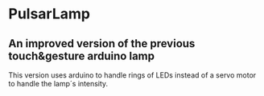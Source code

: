 # PulsarLamp
## An improved version of the previous touch&amp;gesture arduino lamp

This version uses arduino to handle rings of LEDs instead of a servo motor to handle the lamp´s intensity.
